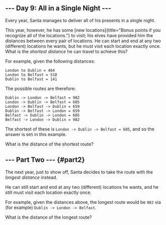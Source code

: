 ## \-\-- Day 9: All in a Single Night \-\--

Every year, Santa manages to deliver all of his presents in a single
night.

This year, however, he has some [new
locations]{title="Bonus points if you recognize all of the locations."}
to visit; his elves have provided him the distances between every pair
of locations. He can start and end at any two (different) locations he
wants, but he must visit each location exactly once. What is the
*shortest distance* he can travel to achieve this?

For example, given the following distances:

    London to Dublin = 464
    London to Belfast = 518
    Dublin to Belfast = 141

The possible routes are therefore:

    Dublin -> London -> Belfast = 982
    London -> Dublin -> Belfast = 605
    London -> Belfast -> Dublin = 659
    Dublin -> Belfast -> London = 659
    Belfast -> Dublin -> London = 605
    Belfast -> London -> Dublin = 982

The shortest of these is `London -> Dublin -> Belfast = 605`, and so the
answer is `605` in this example.

What is the distance of the shortest route?

## \-\-- Part Two \-\-- {#part2}

The next year, just to show off, Santa decides to take the route with
the *longest distance* instead.

He can still start and end at any two (different) locations he wants,
and he still must visit each location exactly once.

For example, given the distances above, the longest route would be `982`
via (for example) `Dublin -> London -> Belfast`.

What is the distance of the longest route?
